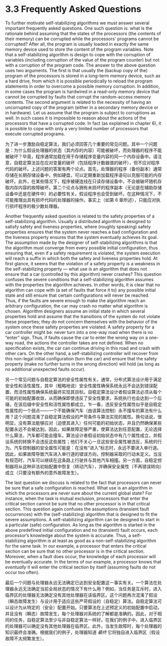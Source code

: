 # 3.3 Frequently Asked Questions

To further motivate self-stabilizing algorithms we must answer several important frequently asked questions. One such question is: what is the rationale behind assuming that the states of the processors (the contents of their memory) can be corrupted while the processors' programs cannot be corrupted? After all, the program is usually loaded in exactly the same memory device used to store the content of the program variables. Note that a self-stabilizing algorithm is design to cope with the corruption of variables (including corruption of the value of the program counter) but not with a corruption of the program code. The answer to the above question uses two arguments. The first is that usually the (backup copy of the) program of the processors is stored in a long-term memory device, such as a hard drive, from which it is possible periodically to reload the program statements in order to overcome a possible memory corruption. In addition, in some cases the program is hardwired in a read-only memory device that cannot be corrupted by faults that corrupt the random-access memory contents. The second argument is related to the necessity of having an uncorrupted copy of the program (either in a secondary memory device or in hardware). Let us assume that the program is subject to corruptions as well. In such cases it is impossible to reason about the actions of the processors that have a corrupted code. In fact (as explained in chapter 6), it is possible to cope with only a very limited number of processors that execute corrupted programs.

为了进一步激励自稳定算法，我们必须回答几个重要的常见问题。其中一个问题是：为什么假设处理器的状态（其内存的内容）可能被破坏，而处理器的程序不能被破坏？毕竟，程序通常加载在用于存储程序变量内容的同一个内存设备中。请注意，自稳定算法旨在应对变量的破坏（包括程序计数器值的破坏），但不应对程序代码的破坏。上述问题的答案有两个论点。首先，处理器的程序（备份副本）通常存储在长期存储设备中，例如硬盘，可以定期重新加载程序语句以克服可能的内存破坏。此外，在某些情况下，程序被硬连线在只读存储设备中，不会被破坏随机存取内存内容的故障破坏。第二个论点与拥有未损坏的程序副本（无论是在辅助存储设备中还是在硬件中）的必要性有关。假设程序也会受到破坏。在这种情况下，不可能推理出具有损坏代码的处理器的操作。事实上（如第 6 章所述），只能应对执行损坏程序的极少数处理器。

Another frequently asked question is related to the safety properties of a self-stabilizing algorithm. Usually a distributed algorithm is designed to satisfy safety and liveness properties, where (roughly speaking) safety properties ensures that the system never reaches a bad configuration and the liveness property ensures that the system eventually achieves its goal. The assumption made by the designer of self-stabilizing algorithms is that the algorithm must converge from every possible initial configuration, thus ensuring that, even if a safety requirement is violated, the system execution will reach a suffix in which both the safety and liveness properties hold. At first glance, it seems that the violation of a safety property is a weakness in the self-stabilizing property — what use is an algorithm that does not ensure that a car (controlled by this algorithm) never crashes? This question confuses the severe conditions that a self-stabilizing algorithm assumes with the properties the algorithm achieves. In other words, it is clear that no algorithm can cope with (a set of faults that force it to) any possible initial state and still ensure that certain configurations will never be reached. Thus, if the faults are severe enough to make the algorithm reach an arbitrary configuration, the car may crash no matter what algorithm is chosen. Algorithm designers assume an initial state in which several properties hold and assume that the transitions of the system do not violate these properties; they do not concern themselves with the behavior of the system once these safety properties are violated. A safety property for a car controller might be: never turn into a one-way road when there is no “enter” sign. Thus, if faults cause the car to enter the wrong way on a one-way road, the actions the controller takes are not defined. When no specification exists, the car can continue driving in this road and crash with other cars. On the other hand, a self-stabilizing controller will recover from this non-legal initial configuration (turn the car) and ensure that the safety property (make no further turns in the wrong direction) will hold (as long as no additional unexpected faults occur).

另一个常见问题与自稳定算法的安全性属性有关。通常，分布式算法设计用于满足安全性和活性属性，其中（粗略地说）安全性属性确保系统永远不会达到错误配置，而活性属性确保系统最终实现其目标。自稳定算法设计者假设算法必须从每个可能的初始配置收敛，从而确保即使违反了安全性要求，系统执行也会达到一个后缀，在该后缀中安全性和活性属性都成立。乍一看，违反安全性属性似乎是自稳定性属性的一个弱点——一个不能确保汽车（由该算法控制）永不撞车的算法有什么用？这个问题混淆了自稳定算法假设的严苛条件与算法实现的属性。换句话说，很明显，没有算法能够应对（迫使其进入）任何可能的初始状态，并且仍然确保某些配置永远不会被达到。因此，如果故障足够严重，使算法达到任意配置，无论选择什么算法，汽车都可能会撞车。算法设计者假设初始状态中有几个属性成立，并假设系统的转换不会违反这些属性；他们不关心一旦这些安全属性被违反，系统的行为。汽车控制器的安全属性可能是：在没有“进入”标志时，永远不要进入单行道。因此，如果故障导致汽车进入单行道的错误方向，控制器采取的行动未定义。当没有规范时，汽车可以继续在这条路上行驶并与其他汽车相撞。另一方面，自稳定控制器将从这种非法初始配置中恢复（转动汽车），并确保安全属性（不再错误转向）成立（只要没有额外的意外故障发生）。

The last question we discuss is related to the fact that processors can never be sure that a safe configuration is reached. What use is an algorithm in which the processors are never sure about the current global state? For instance, when the task is mutual exclusion, processors that enter the critical section cannot be sure that no other processor is in that critical section. This question again confuses the assumptions (transient fault occurrences) with the (self-stabilizing) algorithm that is designed to fit the severe assumptions. A self-stabilizing algorithm can be designed to start in a particular (safe) configuration. As long as the algorithm is started in the above predefined initial configuration and no (transient) fault occurs, each processor’s knowledge about the system is accurate. Thus, a self-stabilizing algorithm is at least as good as a non-self-stabilizing algorithm for the same task. In our example, a processor that enters the critical section can be sure that no other processor is in the critical section. Moreover, when a fault does occur, the knowledge of each processor will be eventually accurate. In the terms of our example, a processor knows that *eventually* it will enter the critical section by itself (assuming faults do not occur too often).

最后一个问题与处理器永远无法确定已达到安全配置这一事实有关。一个算法在处理器永远无法确定当前全局状态的情况下有什么用？例如，当任务是互斥时，进入临界区的处理器无法确定没有其他处理器在该临界区。这个问题再次混淆了假设（瞬态故障发生）与设计用于适应这些严苛假设的（自稳定）算法。自稳定算法可以设计为从特定的（安全）配置开始。只要算法在上述预定义的初始配置中启动，并且没有（瞬态）故障发生，每个处理器对系统的了解都是准确的。因此，对于相同的任务，自稳定算法至少与非自稳定算法一样好。在我们的例子中，进入临界区的处理器可以确定没有其他处理器在临界区。此外，当发生故障时，每个处理器的知识最终会准确。根据我们的例子，处理器知道 *最终* 它将独自进入临界区（假设故障不太频繁发生）。
